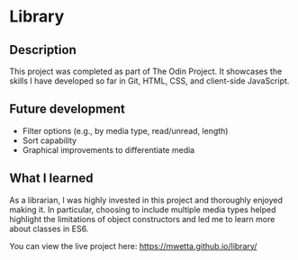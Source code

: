 # Library 

## Description
This project was completed as part of The Odin Project. It showcases 
the skills I have developed so far in Git, HTML, CSS, and client-side
JavaScript. 

## Future development

* Filter options (e.g., by media type, read/unread, length)
* Sort capability
* Graphical improvements to differentiate media

## What I learned
As a librarian, I was highly invested in this project and 
thoroughly enjoyed making it. In particular, choosing to
include multiple media types helped highlight the limitations of
object constructors and led me to learn more about classes in
ES6.

You can view the live project here: https://mwetta.github.io/library/
